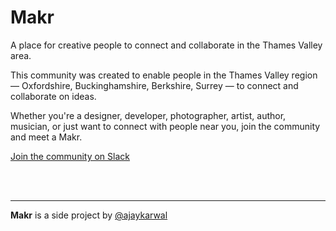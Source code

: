 # Makr

A place for creative people to connect and collaborate in the Thames Valley area.

This community was created to enable people in the Thames Valley region — Oxfordshire, Buckinghamshire, Berkshire, Surrey — to connect and collaborate on ideas.

Whether you're a designer, developer, photographer, artist, author, musician, or just want to connect with people near you, join the community and meet a Makr.

[Join the community on Slack](https://ajaykarwal.typeform.com/to/GQnjFH)

<br><br>



---

**Makr** is a side project by <a href="http://twitter.com/ajaykarwal">@ajaykarwal</a>
